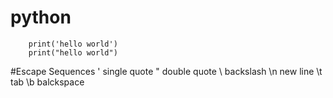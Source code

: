 # python
        print('hello world') 
        print("hello world")

#Escape Sequences
            \'  single quote
            \"  double quote
            \\  backslash
            \n  new line
            \t  tab
            \b  balckspace